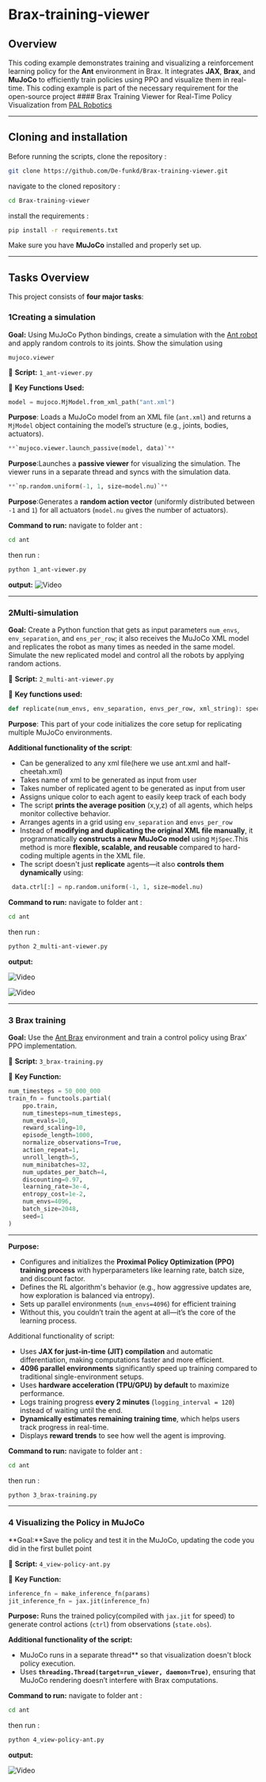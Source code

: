 # Brax-training-viewer 

## Overview

This coding example demonstrates training and visualizing a reinforcement learning policy for the **Ant** environment in Brax. It integrates **JAX**, **Brax**, and **MuJoCo** to efficiently train policies using PPO and visualize them in real-time.
This coding example is part of the necessary requirement for the open-source project #### Brax Training Viewer for Real-Time Policy Visualization from [PAL Robotics]("https://pal-robotics.com/")

---

##  Cloning and installation

Before running the scripts, clone the repository :
```sh
git clone https://github.com/De-funkd/Brax-training-viewer.git
```
navigate to the cloned repository :
```sh
cd Brax-training-viewer 
```
install the requirements : 
```sh
pip install -r requirements.txt
```

Make sure you have **MuJoCo** installed and properly set up.

---

## Tasks Overview

This project consists of **four major tasks**:

### 1️Creating a simulation 

**Goal:** Using MuJoCo Python bindings, create a simulation with the [Ant robot](https://github.com/openai/gym/blob/master/gym/envs/mujoco/assets/ant.xml) and apply random controls to its joints. Show the simulation using

```
mujoco.viewer
```

🔹 **Script:** `1_ant-viewer.py`

🔹 **Key Functions Used:**

```python
model = mujoco.MjModel.from_xml_path("ant.xml")
```
**Purpose**: Loads a MuJoCo model from an XML file (`ant.xml`) and returns a `MjModel` object containing the model’s structure (e.g., joints, bodies, actuators).

```python
**`mujoco.viewer.launch_passive(model, data)`**
```
**Purpose**:Launches a **passive viewer** for visualizing the simulation. The viewer runs in a separate thread and syncs with the simulation data.

```python
**`np.random.uniform(-1, 1, size=model.nu)`**
```
**Purpose**:Generates a **random action vector** (uniformly distributed between `-1` and `1`) for all actuators (`model.nu` gives the number of actuators).

**Command to run:**
navigate to folder ant : 
```sh
cd ant 
```
then run : 
```sh
python 1_ant-viewer.py
```

**output:** 
![Video](./assets/1.gif)

---

### 2️Multi-simulation 

**Goal:** Create a Python function that gets as input parameters `num_envs`, `env_separation`, and `ens_per_row`; it also receives the MuJoCo XML model and replicates the robot as many times as needed in the same model. Simulate the new replicated model and control all the robots by applying random actions.

🔹 **Script:** `2_multi-ant-viewer.py`

🔹 **Key functions used:**

```python
def replicate(num_envs, env_separation, envs_per_row, xml_string): spec = mujoco.MjSpec.from_string(xml_string) spec.copy_during_attach = True new_spec = mujoco.MjSpec() new_spec.copy_during_attach = True colors = generate_unique_colors(num_envs)
```
**Purpose**: This part of your code initializes the core setup for replicating multiple MuJoCo environments.

**Additional functionality of the script**:
- Can be generalized to any xml file(here we use ant.xml and half-cheetah.xml)
- Takes name of xml to be generated as input from user 
- Takes number of replicated agent to be generated as input from user
- Assigns unique color to each agent to easily keep track of each body
- The script **prints the average position** (x,y,z) of all agents, which helps monitor collective behavior.
- Arranges agents in a grid using `env_separation` and `envs_per_row`
- Instead of **modifying and duplicating the original XML file manually**, it programmatically **constructs a new MuJoCo model** using `MjSpec`.This method is more **flexible, scalable, and reusable** compared to hard-coding multiple agents in the XML file.
- The script doesn't just **replicate** agents—it also **controls them dynamically** using:
 
```python
 data.ctrl[:] = np.random.uniform(-1, 1, size=model.nu)
 ```

**Command to run:**
navigate to folder ant : 
```sh
cd ant 
```
then run : 
```sh
python 2_multi-ant-viewer.py
```

**output:** 

![Video](./assets/2(a).gif)

![Video](./assets/2(b).gif)




---

### 3️ Brax training 

**Goal:** Use the [Ant Brax](https://github.com/google/brax/blob/main/brax/envs/ant.py) environment and train a control policy using Brax’ PPO implementation.

🔹 **Script:** `3_brax-training.py`

🔹 **Key Function:**

```python
num_timesteps = 50_000_000
train_fn = functools.partial(
    ppo.train,
    num_timesteps=num_timesteps,
    num_evals=10,
    reward_scaling=10,
    episode_length=1000,
    normalize_observations=True,
    action_repeat=1,
    unroll_length=5,
    num_minibatches=32,
    num_updates_per_batch=4,
    discounting=0.97,
    learning_rate=3e-4,
    entropy_cost=1e-2,
    num_envs=4096,
    batch_size=2048,
    seed=1
)
```
***
**Purpose:**
- Configures and initializes the **Proximal Policy Optimization (PPO) training process** with hyperparameters like learning rate, batch size, and discount factor.
- Defines the RL algorithm's behavior (e.g., how aggressive updates are, how exploration is balanced via entropy).
- Sets up parallel environments (`num_envs=4096`) for efficient training
- Without this, you couldn’t train the agent at all—it’s the core of the learning process.

Additional functionality of script:
- Uses **JAX for just-in-time (JIT) compilation** and automatic differentiation, making computations faster and more efficient.
-  **4096 parallel environments** significantly speed up training compared to traditional single-environment setups.
- Uses **hardware acceleration (TPU/GPU) by default** to maximize performance.
- Logs training progress **every 2 minutes** (`logging_interval = 120`) instead of waiting until the end.
- **Dynamically estimates remaining training time**, which helps users track progress in real-time.
- Displays **reward trends** to see how well the agent is improving.
  
**Command to run:**
navigate to folder ant : 
```sh
cd ant 
```
then run : 
```sh
python 3_brax-training.py
```

---

### 4️ Visualizing the Policy in MuJoCo

**Goal:**Save the policy and test it in the MuJoCo, updating the code you did in the first bullet point

🔹 **Script:** `4_view-policy-ant.py`

🔹 **Key Function:**

```python
inference_fn = make_inference_fn(params)
jit_inference_fn = jax.jit(inference_fn)
```

**Purpose:** Runs the trained policy(compiled with `jax.jit` for speed) to generate control actions (`ctrl`) from observations (`state.obs`).

**Additional functionality of the script:**
- MuJoCo runs in a separate thread** so that visualization doesn't block policy execution.  
- Uses **`threading.Thread(target=run_viewer, daemon=True)`**, ensuring that MuJoCo rendering doesn’t interfere with Brax computations.
  

**Command to run:**
navigate to folder ant : 
```sh
cd ant 
```
then run : 
```sh
python 4_view-policy-ant.py
```

**output:** 

![Video](./assets/4.gif)
